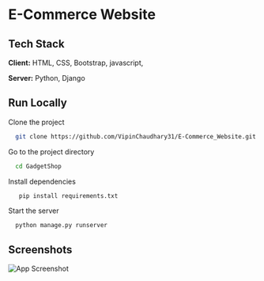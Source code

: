# E-Commerce Website

## Tech Stack

**Client:** HTML, CSS, Bootstrap, javascript, 

**Server:** Python, Django 
    
## Run Locally

Clone the project

```bash
  git clone https://github.com/VipinChaudhary31/E-Commerce_Website.git
```

Go to the project directory

```bash
  cd GadgetShop
```

Install dependencies

```pip
   pip install requirements.txt
```

Start the server

```cmd or powershell
  python manage.py runserver
```


## Screenshots

![App Screenshot](https://via.placeholder.com/468x300?text=App+Screenshot+Here)


